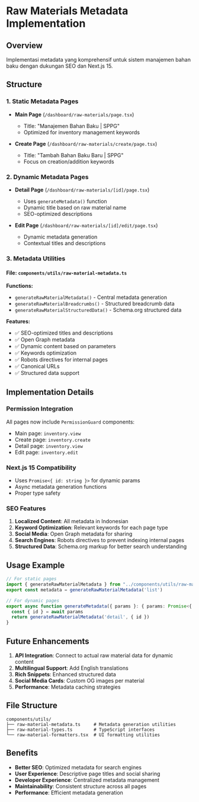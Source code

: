 # Raw Materials Metadata Implementation

## Overview
Implementasi metadata yang komprehensif untuk sistem manajemen bahan baku dengan dukungan SEO dan Next.js 15.

## Structure

### 1. Static Metadata Pages
- **Main Page** (`/dashboard/raw-materials/page.tsx`)
  - Title: "Manajemen Bahan Baku | SPPG"
  - Optimized for inventory management keywords
  
- **Create Page** (`/dashboard/raw-materials/create/page.tsx`)
  - Title: "Tambah Bahan Baku Baru | SPPG"
  - Focus on creation/addition keywords

### 2. Dynamic Metadata Pages
- **Detail Page** (`/dashboard/raw-materials/[id]/page.tsx`)
  - Uses `generateMetadata()` function
  - Dynamic title based on raw material name
  - SEO-optimized descriptions
  
- **Edit Page** (`/dashboard/raw-materials/[id]/edit/page.tsx`)
  - Dynamic metadata generation
  - Contextual titles and descriptions

### 3. Metadata Utilities

#### File: `components/utils/raw-material-metadata.ts`

**Functions:**
- `generateRawMaterialMetadata()` - Central metadata generation
- `generateRawMaterialBreadcrumbs()` - Structured breadcrumb data
- `generateRawMaterialStructuredData()` - Schema.org structured data

**Features:**
- ✅ SEO-optimized titles and descriptions
- ✅ Open Graph metadata
- ✅ Dynamic content based on parameters
- ✅ Keywords optimization
- ✅ Robots directives for internal pages
- ✅ Canonical URLs
- ✅ Structured data support

## Implementation Details

### Permission Integration
All pages now include `PermissionGuard` components:
- Main page: `inventory.view`
- Create page: `inventory.create`
- Detail page: `inventory.view`
- Edit page: `inventory.edit`

### Next.js 15 Compatibility
- Uses `Promise<{ id: string }>` for dynamic params
- Async metadata generation functions
- Proper type safety

### SEO Features
1. **Localized Content**: All metadata in Indonesian
2. **Keyword Optimization**: Relevant keywords for each page type
3. **Social Media**: Open Graph metadata for sharing
4. **Search Engines**: Robots directives to prevent indexing internal pages
5. **Structured Data**: Schema.org markup for better search understanding

## Usage Example

```typescript
// For static pages
import { generateRawMaterialMetadata } from "../components/utils/raw-material-metadata"
export const metadata = generateRawMaterialMetadata('list')

// For dynamic pages
export async function generateMetadata({ params }: { params: Promise<{ id: string }> }) {
  const { id } = await params
  return generateRawMaterialMetadata('detail', { id })
}
```

## Future Enhancements

1. **API Integration**: Connect to actual raw material data for dynamic content
2. **Multilingual Support**: Add English translations
3. **Rich Snippets**: Enhanced structured data
4. **Social Media Cards**: Custom OG images per material
5. **Performance**: Metadata caching strategies

## File Structure
```
components/utils/
├── raw-material-metadata.ts     # Metadata generation utilities
├── raw-material-types.ts        # TypeScript interfaces
└── raw-material-formatters.tsx  # UI formatting utilities
```

## Benefits
- **Better SEO**: Optimized metadata for search engines
- **User Experience**: Descriptive page titles and social sharing
- **Developer Experience**: Centralized metadata management
- **Maintainability**: Consistent structure across all pages
- **Performance**: Efficient metadata generation
